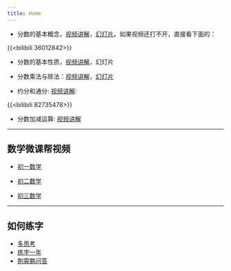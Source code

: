 ```yaml
---
title: Home
---
```


- 分数的基本概念，[视频讲解](https://www.bilibili.com/video/BV1St41127be/)，[幻灯片](/slides/fraction-01.html)。如果视频还打不开，直接看下面的：

{{<bilibili 36012842>}}

- 分数的基本性质，[视频讲解](https://www.bilibili.com/video/BV1St411274b)，幻灯片

- 分数乘法与除法：[视频讲解](https://www.bilibili.com/video/BV1ot41127M2/)，[幻灯片](/slides/fraction-02.html)

- 约分和通分: [视频讲解](https://www.bilibili.com/video/BV1QJ411G7Kf):

{{<bilibili 82735478>}}

- 分数加减运算: [视频讲解](https://www.bilibili.com/video/BV1t4411h7Yg)

<!-- ---
[十字交乘法](https://www.bilibili.com/video/BV1ZW411x78T/) -->

---
## 数学微课帮视频

- [初一数学](https://www.bilibili.com/video/BV114411Q7Y4)

- [初二数学](https://www.bilibili.com/video/BV1DJ411w7Th)

- [初三数学](https://www.bilibili.com/video/BV17E41167hm)

---
## 如何练字

- [多思考](https://www.bilibili.com/video/BV1dp4y1i7vh)
- [练字一年](https://www.bilibili.com/video/BV1WE411d7ff/)
- [荆霄鹏问答](https://www.bilibili.com/video/BV1iD4y1S7ox)